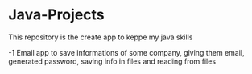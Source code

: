 # Java-Projects
This repository is the create app to keppe my java skills

-1 Email app to save informations of some company, giving them email, generated password, saving info in files and reading from files
